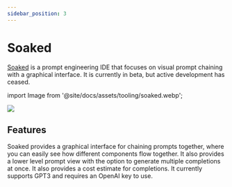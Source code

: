 ```yaml
---
sidebar_position: 3
---
```


# Soaked

[Soaked](https://soaked-prompts.vercel.app) is a prompt engineering IDE that focuses on visual prompt chaining with a graphical interface. It is currently in beta, but active development has ceased.

import Image from '@site/docs/assets/tooling/soaked.webp';

<div style={{textAlign: 'center'}}>
  <img src={Image} style={{width: "750px"}} />
</div>

## Features

Soaked provides a graphical interface for chaining prompts together, where you can easily see how different components flow together. It also provides a lower level prompt view with the option to generate multiple completions at once. It also provides a cost estimate for completions. It currently supports GPT3 and requires an OpenAI key to use.
